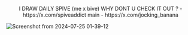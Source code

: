 <p align="center">
I DRAW DAILY SPIVE (me x bive) WHY DONT U CHECK IT OUT ? - https://x.com/spiveaddict main - https://x.com/jocking_banana 
</p>



![Screenshot from 2024-07-25 01-39-12](https://github.com/user-attachments/assets/079dc53f-f695-4167-8116-4fc7056148db)
